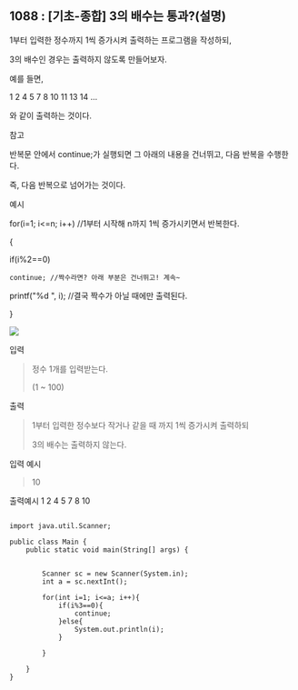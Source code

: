 ## 1088 : [기초-종합] 3의 배수는 통과?(설명)


1부터 입력한 정수까지 1씩 증가시켜 출력하는 프로그램을 작성하되,

3의 배수인 경우는 출력하지 않도록 만들어보자.

예를 들면,

1 2 4 5 7 8 10 11 13 14 ...

와 같이 출력하는 것이다.


참고

반복문 안에서 continue;가 실행되면 그 아래의 내용을 건너뛰고, 다음 반복을 수행한다.

즉, 다음 반복으로 넘어가는 것이다.


예시

for(i=1; i<=n; i++) //1부터 시작해 n까지 1씩 증가시키면서 반복한다.

{

if(i%2==0)

    continue; //짝수라면? 아래 부분은 건너뛰고! 계속~

printf("%d ", i); //결국 짝수가 아닐 때에만 출력된다.

}



<img src="https://codeup.kr/upload/pimg6204_1.png">








입력

>정수 1개를 입력받는다.
>
>(1 ~ 100)





출력

>1부터 입력한 정수보다 작거나 같을 때 까지 1씩 증가시켜 출력하되
>
>3의 배수는 출력하지 않는다.


입력 예시

>10


출력예시
1 2 4 5  7 8 10



```shell

import java.util.Scanner;

public class Main {
    public static void main(String[] args) {
  

        Scanner sc = new Scanner(System.in);
        int a = sc.nextInt();

        for(int i=1; i<=a; i++){
            if(i%3==0){
                continue;
            }else{
                System.out.println(i);
            }

        }

    }
}
```
